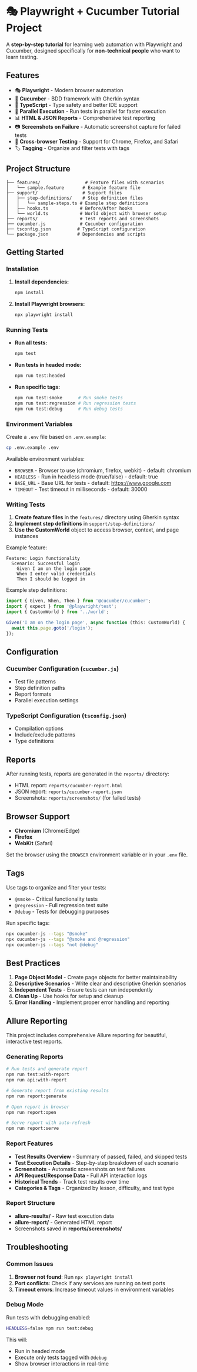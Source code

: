 # 🎭 Playwright + Cucumber Tutorial Project

A **step-by-step tutorial** for learning web automation with Playwright and Cucumber, designed specifically for **non-technical people** who want to learn testing.

## Features

- 🎭 **Playwright** - Modern browser automation
- 🥒 **Cucumber** - BDD framework with Gherkin syntax
- 📘 **TypeScript** - Type safety and better IDE support
- 🔄 **Parallel Execution** - Run tests in parallel for faster execution
- 📊 **HTML & JSON Reports** - Comprehensive test reporting
- 📷 **Screenshots on Failure** - Automatic screenshot capture for failed tests
- 🎯 **Cross-browser Testing** - Support for Chrome, Firefox, and Safari
- 🏷️ **Tagging** - Organize and filter tests with tags

## Project Structure

```
├── features/                 # Feature files with scenarios
│   └── sample.feature       # Example feature file
├── support/                 # Support files
│   ├── step-definitions/    # Step definition files
│   │   └── sample-steps.ts # Example step definitions
│   ├── hooks.ts            # Before/After hooks
│   └── world.ts            # World object with browser setup
├── reports/                # Test reports and screenshots
├── cucumber.js             # Cucumber configuration
├── tsconfig.json          # TypeScript configuration
└── package.json           # Dependencies and scripts
```

## Getting Started

### Installation

1. **Install dependencies:**
   ```bash
   npm install
   ```

2. **Install Playwright browsers:**
   ```bash
   npx playwright install
   ```

### Running Tests

- **Run all tests:**
  ```bash
  npm test
  ```

- **Run tests in headed mode:**
  ```bash
  npm run test:headed
  ```

- **Run specific tags:**
  ```bash
  npm run test:smoke      # Run smoke tests
  npm run test:regression # Run regression tests
  npm run test:debug      # Run debug tests
  ```

### Environment Variables

Create a `.env` file based on `.env.example`:

```bash
cp .env.example .env
```

Available environment variables:
- `BROWSER` - Browser to use (chromium, firefox, webkit) - default: chromium
- `HEADLESS` - Run in headless mode (true/false) - default: true
- `BASE_URL` - Base URL for tests - default: https://www.google.com
- `TIMEOUT` - Test timeout in milliseconds - default: 30000

### Writing Tests

1. **Create feature files** in the `features/` directory using Gherkin syntax
2. **Implement step definitions** in `support/step-definitions/`
3. **Use the CustomWorld** object to access browser, context, and page instances

Example feature:
```gherkin
Feature: Login functionality
  Scenario: Successful login
    Given I am on the login page
    When I enter valid credentials
    Then I should be logged in
```

Example step definitions:
```typescript
import { Given, When, Then } from '@cucumber/cucumber';
import { expect } from '@playwright/test';
import { CustomWorld } from '../world';

Given('I am on the login page', async function (this: CustomWorld) {
  await this.page.goto('/login');
});
```

## Configuration

### Cucumber Configuration (`cucumber.js`)
- Test file patterns
- Step definition paths
- Report formats
- Parallel execution settings

### TypeScript Configuration (`tsconfig.json`)
- Compilation options
- Include/exclude patterns
- Type definitions

## Reports

After running tests, reports are generated in the `reports/` directory:
- HTML report: `reports/cucumber-report.html`
- JSON report: `reports/cucumber-report.json`
- Screenshots: `reports/screenshots/` (for failed tests)

## Browser Support

- **Chromium** (Chrome/Edge)
- **Firefox**
- **WebKit** (Safari)

Set the browser using the `BROWSER` environment variable or in your `.env` file.

## Tags

Use tags to organize and filter your tests:

- `@smoke` - Critical functionality tests
- `@regression` - Full regression test suite
- `@debug` - Tests for debugging purposes

Run specific tags:
```bash
npx cucumber-js --tags "@smoke"
npx cucumber-js --tags "@smoke and @regression"
npx cucumber-js --tags "not @debug"
```

## Best Practices

1. **Page Object Model** - Create page objects for better maintainability
2. **Descriptive Scenarios** - Write clear and descriptive Gherkin scenarios
3. **Independent Tests** - Ensure tests can run independently
4. **Clean Up** - Use hooks for setup and cleanup
5. **Error Handling** - Implement proper error handling and reporting

## Allure Reporting

This project includes comprehensive Allure reporting for beautiful, interactive test reports.

### Generating Reports

```bash
# Run tests and generate report
npm run test:with-report
npm run api:with-report

# Generate report from existing results
npm run report:generate

# Open report in browser
npm run report:open

# Serve report with auto-refresh
npm run report:serve
```

### Report Features

- **Test Results Overview** - Summary of passed, failed, and skipped tests
- **Test Execution Details** - Step-by-step breakdown of each scenario
- **Screenshots** - Automatic screenshots on test failures
- **API Request/Response Data** - Full API interaction logs
- **Historical Trends** - Track test results over time
- **Categories & Tags** - Organized by lesson, difficulty, and test type

### Report Structure

- **allure-results/** - Raw test execution data
- **allure-report/** - Generated HTML report
- Screenshots saved in **reports/screenshots/**

## Troubleshooting

### Common Issues

1. **Browser not found**: Run `npx playwright install`
2. **Port conflicts**: Check if any services are running on test ports
3. **Timeout errors**: Increase timeout values in environment variables

### Debug Mode

Run tests with debugging enabled:
```bash
HEADLESS=false npm run test:debug
```

This will:
- Run in headed mode
- Execute only tests tagged with `@debug`
- Show browser interactions in real-time